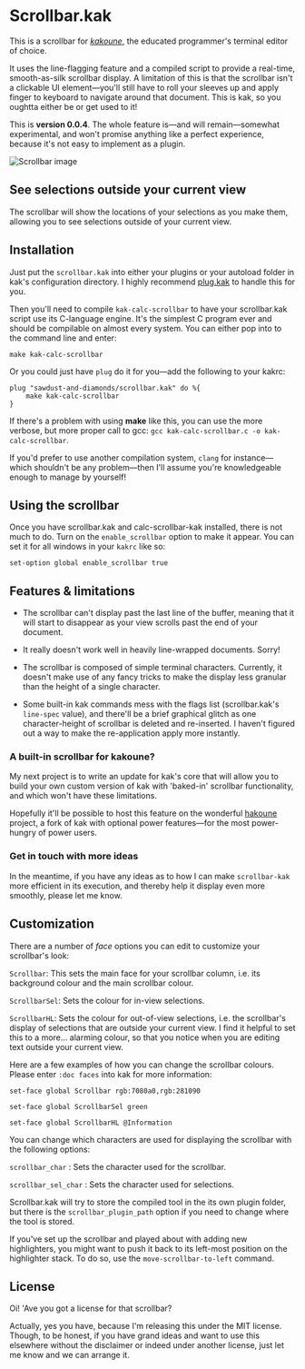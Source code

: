 # Scrollbar.kak

This is a scrollbar for [*kakoune*](https://github.com/mawww/kakoune), the educated programmer's terminal editor of choice.

It uses the line-flagging feature and a compiled script to provide a real-time, smooth-as-silk scrollbar display. A limitation of this is that the scrollbar isn't a clickable UI element—you'll still have to roll your sleeves up and apply finger to keyboard to navigate around that document. This is kak, so you oughtta either be or get used to it!

This is **version 0.0.4**. The whole feature is—and will remain—somewhat experimental, and won't promise anything like a perfect experience, because it's not easy to implement as a plugin.

![Scrollbar image](https://i.ibb.co/kSsjsVj/scrollbar.png)

## See selections outside your current view

The scrollbar will show the locations of your selections as you make them, allowing you to see selections outside of your current view.

## Installation

Just put the `scrollbar.kak` into either your plugins or your autoload folder in kak's configuration directory. I highly recommend [plug.kak](https://github.com/andreyorst/plug.kak) to handle this for you.

Then you'll need to compile `kak-calc-scrollbar` to have your scrollbar.kak script use its C-language engine.
It's the simplest C program ever and should be compilable on almost every system. You can either pop into to the command line and enter:

```
make kak-calc-scrollbar
```

Or you could just have `plug` do it for you—add the following to your kakrc:

```
plug "sawdust-and-diamonds/scrollbar.kak" do %{
    make kak-calc-scrollbar
}
```

If there's a problem with using **make** like this, you can use the more verbose, but more proper call to gcc: `gcc kak-calc-scrollbar.c -o kak-calc-scrollbar`.

If you'd prefer to use another compilation system, `clang` for instance—which shouldn't be any problem—then I'll assume you're knowledgeable enough to manage by yourself!

## Using the scrollbar

Once you have scrollbar.kak and calc-scrollbar-kak installed, there is not much to do. Turn on the `enable_scrollbar` option to make it appear. You can set it for all windows in your `kakrc` like so:

`set-option global enable_scrollbar true`

## Features & limitations

* The scrollbar can't display past the last line of the buffer, meaning that it will start to disappear as your view scrolls past the end of your document.

* It really doesn't work well in heavily line-wrapped documents. Sorry! 

* The scrollbar is composed of simple terminal characters. Currently, it doesn't make use of any fancy tricks to make the display less granular than the height of a single character. 

* Some built-in kak commands mess with the flags list (scrollbar.kak's `line-spec` value), and there'll be a brief graphical glitch as one character-height of scrollbar is deleted and re-inserted. I haven't figured out a way to make the re-application apply more instantly.

### A built-in scrollbar for kakoune?

My next project is to write an update for kak's core that will allow you to build your own custom version of kak with 'baked-in' scrollbar functionality, and which won't have these limitations.

Hopefully it'll be possible to host this feature on the wonderful [hakoune](https://github.com/Delapouite/hakoune) project, a fork of kak with optional power features—for the most power-hungry of power users.

### Get in touch with more ideas

In the meantime, if you have any ideas as to how I can make `scrollbar-kak` more efficient in its execution, and thereby help it display even more smoothly, please let me know.

## Customization

There are a number of *face* options you can edit to customize your scrollbar's look:

`Scrollbar`: This sets the main face for your scrollbar column, i.e. its background colour and the main scrollbar colour.

`ScrollbarSel`: Sets the colour for in-view selections.

`ScrollbarHL`: Sets the colour for out-of-view selections, i.e. the scrollbar's display of selections that are outside your current view. I find it helpful to set this to a more... alarming colour, so that you notice when you are editing text outside your current view.

Here are a few examples of how you can change the scrollbar colours. Please enter `:doc faces` into kak for more information:

`set-face global Scrollbar rgb:7080a0,rgb:281090`

`set-face global ScrollbarSel green`

`set-face global ScrollbarHL @Information`

You can change which characters are used for displaying the scrollbar with the following options:

`scrollbar_char` : Sets the character used for the scrollbar.

`scrollbar_sel_char` : Sets the character used for selections.

Scrollbar.kak will try to store the compiled tool in the its own plugin folder, but there is the `scrollbar_plugin_path` option if you need to change where the tool is stored.

If you've set up the scrollbar and played about with adding new highlighters, you might want to push it back to its left-most position on the highlighter stack. To do so, use the `move-scrollbar-to-left` command.

## License

Oi! 'Ave you got a license for that scrollbar?

Actually, yes you have, because I'm releasing this under the MIT license. Though, to be honest, if you have grand ideas and want to use this elsewhere without the disclaimer or indeed under another license, just let me know and we can arrange it.
